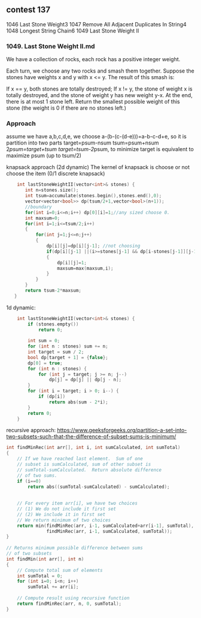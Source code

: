 ## contest 137

1046 Last Stone Weight3
1047 Remove All Adjacent Duplicates In String4
1048 Longest String Chain6
1049 Last Stone Weight II

### 1049. Last Stone Weight II.md

We have a collection of rocks, each rock has a positive integer weight.

Each turn, we choose any two rocks and smash them together.  Suppose the stones have weights x and y with x <= y.  The result of this smash is:

If x == y, both stones are totally destroyed;
If x != y, the stone of weight x is totally destroyed, and the stone of weight y has new weight y-x.
At the end, there is at most 1 stone left.  Return the smallest possible weight of this stone (the weight is 0 if there are no stones left.)

 ### Approach
 assume we have a,b,c,d,e, we choose a-(b-(c-(d-e)))=a-b-c-d+e, so it is partition into two parts
 target=psum-nsum
 tsum=psum+nsum
 2*psum=target+tsum
 target=tsum-2*psum, to minimize target is equivalent to maximize psum (up to tsum/2)
 
 knapsack approach (2d dynamic)
 The kernel of knapsack is choose or not choose the item (0/1 discrete knapsack)
 ```cpp
     int lastStoneWeightII(vector<int>& stones) {
        int n=stones.size();
        int tsum=accumulate(stones.begin(),stones.end(),0);
        vector<vector<bool>> dp(tsum/2+1,vector<bool>(n+1));
        //boundary
        for(int i=0;i<=n;i++) dp[0][i]=1;//any sized choose 0.
        int maxsum=0;
        for(int i=1;i<=tsum/2;i++)
        {
            for(int j=1;j<=n;j++)
            {
                dp[i][j]=dp[i][j-1]; //not choosing
                if(dp[i][j-1] ||(i>=stones[j-1] && dp[i-stones[j-1]][j-1]))
                {
                    dp[i][j]=1;
                    maxsum=max(maxsum,i);
                }
            }
        }
        return tsum-2*maxsum;
    }
```    
1d dynamic:
```cpp
    int lastStoneWeightII(vector<int>& stones) {
        if (stones.empty())
            return 0;
        
        int sum = 0;
        for (int n : stones) sum += n;
        int target = sum / 2;
        bool dp[target + 1] = {false};
        dp[0] = true;
        for (int n : stones) {
            for (int j = target; j >= n; j--)
                dp[j] = dp[j] || dp[j - n];
        }
        for (int i = target; i > 0; i--) {
            if (dp[i])
                return abs(sum - 2*i);
        }
        return 0;
    }
```
recursive approach:
https://www.geeksforgeeks.org/partition-a-set-into-two-subsets-such-that-the-difference-of-subset-sums-is-minimum/
```cpp
int findMinRec(int arr[], int i, int sumCalculated, int sumTotal) 
{ 
    // If we have reached last element.  Sum of one 
    // subset is sumCalculated, sum of other subset is 
    // sumTotal-sumCalculated.  Return absolute difference 
    // of two sums. 
    if (i==0) 
        return abs((sumTotal-sumCalculated) - sumCalculated); 
  
  
    // For every item arr[i], we have two choices 
    // (1) We do not include it first set 
    // (2) We include it in first set 
    // We return minimum of two choices 
    return min(findMinRec(arr, i-1, sumCalculated+arr[i-1], sumTotal), 
               findMinRec(arr, i-1, sumCalculated, sumTotal)); 
} 
  
// Returns minimum possible difference between sums 
// of two subsets 
int findMin(int arr[], int n) 
{ 
    // Compute total sum of elements 
    int sumTotal = 0; 
    for (int i=0; i<n; i++) 
        sumTotal += arr[i]; 
  
    // Compute result using recursive function 
    return findMinRec(arr, n, 0, sumTotal); 
} 
```
 
 
 
 
 






